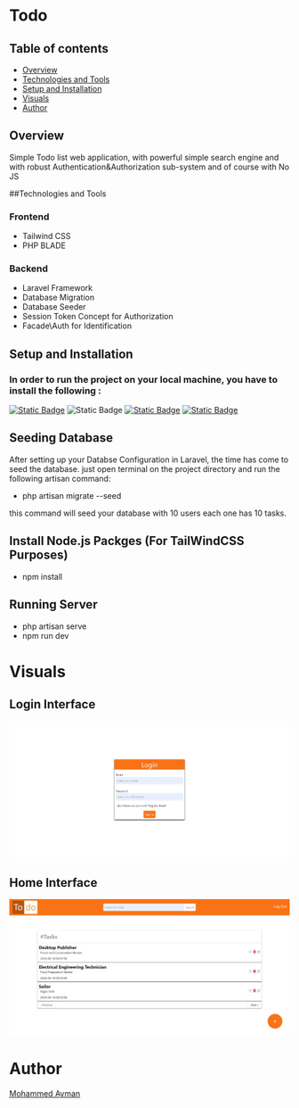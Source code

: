 # Todo

## Table of contents

- [Overview](#overview)
- [Technologies and Tools](#Technologies%and%Tools)
- [Setup and Installation](#Setup_and_Installation)
- [Visuals](#Visuals)
- [Author](#author)

## Overview 

Simple Todo list web application, with powerful simple search engine and with robust Authentication&Authorization sub-system
and of course with No JS

##Technologies and Tools

### Frontend 

- Tailwind CSS 
- PHP BLADE

### Backend

- Laravel Framework
- Database Migration
- Database Seeder
- Session Token Concept for Authorization
- Facade\Auth for Identification

## Setup and Installation

### In order to run the project on your local machine, you have to install the following :

[![Static Badge](https://img.shields.io/badge/PHP-blue)](https://www.bing.com/ck/a?!&&p=dcaa6e9e497c66a8JmltdHM9MTcxNzg5MTIwMCZpZ3VpZD0wZDYxNDIyOS04MDY5LTYyOGQtMmQyYy01MDY4ODExNTYzNjImaW5zaWQ9NTIwMw&ptn=3&ver=2&hsh=3&fclid=0d614229-8069-628d-2d2c-506881156362&psq=php+install&u=a1aHR0cHM6Ly93d3cucGhwLm5ldC9tYW51YWwvZW4vaW5zdGFsbC5waHA&ntb=1)
![Static Badge](https://img.shields.io/badge/Any-Database-grey)
[![Static Badge](https://img.shields.io/badge/composer-brown)](https://www.bing.com/ck/a?!&&p=cfdc0adadf6b302eJmltdHM9MTcxNzg5MTIwMCZpZ3VpZD0wZDYxNDIyOS04MDY5LTYyOGQtMmQyYy01MDY4ODExNTYzNjImaW5zaWQ9NTUwMQ&ptn=3&ver=2&hsh=3&fclid=0d614229-8069-628d-2d2c-506881156362&psq=composer+download&u=a1aHR0cHM6Ly9nZXRjb21wb3Nlci5vcmcvZG93bmxvYWQv&ntb=1)
[![Static Badge](https://img.shields.io/badge/Node.js-green)](https://www.bing.com/ck/a?!&&p=e7eaf25a3c7d2971JmltdHM9MTcxNzg5MTIwMCZpZ3VpZD0wZDYxNDIyOS04MDY5LTYyOGQtMmQyYy01MDY4ODExNTYzNjImaW5zaWQ9NTUyNQ&ptn=3&ver=2&hsh=3&fclid=0d614229-8069-628d-2d2c-506881156362&psq=node.js&u=a1aHR0cHM6Ly9ub2RlanMub3JnL2VuL2Rvd25sb2FkLw&ntb=1)

## Seeding Database

After setting up your Databse Configuration in Laravel, the time has come to seed the database.
just open terminal on the project directory and run the following artisan command:
- php artisan migrate --seed

this command will seed your database with 10 users each one has 10 tasks.

## Install Node.js Packges (For TailWindCSS Purposes)

- npm install

## Running Server 

- php artisan serve
- npm run dev

# Visuals

## Login Interface

![](./public/todo-login.jpeg)

## Home Interface
![](./public/todo-home.jpeg)

# Author

[Mohammed Ayman](https://www.linkedin.com/in/mohammed-ayman-385abb296/)



